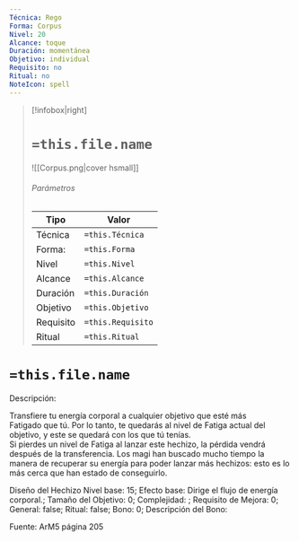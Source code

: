 ```yaml
---
Técnica: Rego
Forma: Corpus
Nivel: 20
Alcance: toque 
Duración: momentánea  
Objetivo: individual
Requisito: no
Ritual: no
NoteIcon: spell
---
```


> [!infobox|right]
> # `=this.file.name`
> ![[Corpus.png|cover hsmall]]
> ###### Parámetros
> Tipo |  Valor |
> ---|---|
> Técnica  | `=this.Técnica`  |
> Forma: | `=this.Forma`  |
> Nivel | `=this.Nivel`  |
> Alcance | `=this.Alcance` |
> Duración | `=this.Duración` |
> Objetivo | `=this.Objetivo` |
> Requisito | `=this.Requisito` |
> Ritual | `=this.Ritual` |

# `=this.file.name`
Descripción: <p>Transfiere tu energía corporal a cualquier objetivo que esté más Fatigado que tú. Por lo tanto, te quedarás al nivel de Fatiga actual del objetivo, y este se quedará con los que tú tenías.<br>Si pierdes un nivel de Fatiga al lanzar este hechizo, la pérdida vendrá después de la transferencia. Los magi han buscado mucho tiempo la manera de recuperar su energía para poder lanzar más hechizos: esto es lo más cerca que han estado de conseguirlo.</p>

Diseño del Hechizo
Nivel base: 15; Efecto base: Dirige el flujo de energía corporal.;  Tamaño del Objetivo: 0; Complejidad: ; Requisito de Mejora: 0; General: false; Ritual: false; Bono: 0; Descripción del Bono: 

Fuente: ArM5 página 205